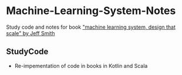 # Machine-Learning-System-Notes
Study code and notes for book ["machine learning system, design that scale" by Jeff Smith](https://www.manning.com/books/machine-learning-systems)

## StudyCode
- Re-impementation of code in books in Kotlin and Scala
